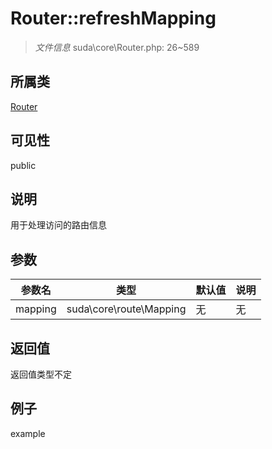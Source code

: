 # Router::refreshMapping

> *文件信息* suda\core\Router.php: 26~589
## 所属类 

[Router](../Router.md)

## 可见性

  public  
## 说明

用于处理访问的路由信息

## 参数

| 参数名 | 类型 | 默认值 | 说明 |
|--------|-----|-------|-------|
| mapping |  suda\core\route\Mapping | 无 | 无 |

## 返回值
返回值类型不定

## 例子

example